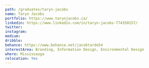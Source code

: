 ```yaml
---
path: /graduates/taryn-jacobs
name: Taryn	Jacobs
portfolio: https://www.tarynjacobs.ca/
linkedin: https://www.linkedin.com/in/taryn-jacobs-774350157/
twitter:
instagram:
medium:
dribble:
behance: https://www.behance.net/jacobtarde54
interestArea: Branding, Information Design, Environmental Design
where: Mississauga
relocation: Yes
---
```

